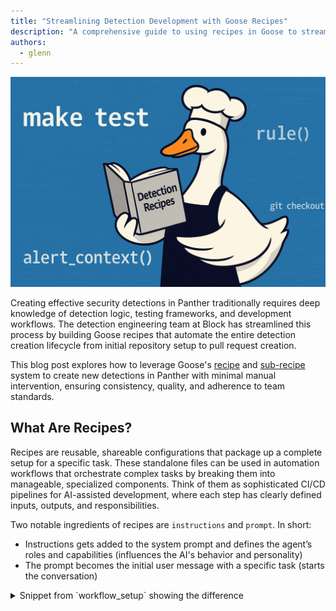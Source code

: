 ```yaml
---
title: "Streamlining Detection Development with Goose Recipes"
description: "A comprehensive guide to using recipes in Goose to streamline security detection development"
authors:
  - glenn
---
```


![blog cover](goose-recipes-detection-development-cover.png)

Creating effective security detections in Panther traditionally requires deep knowledge of detection logic, testing frameworks, and development workflows. The detection engineering team at Block has streamlined this process by building Goose recipes that automate the entire detection creation lifecycle from initial repository setup to pull request creation.

This blog post explores how to leverage Goose's [recipe](https://block.github.io/goose/docs/guides/recipes/) and [sub-recipe](https://block.github.io/goose/docs/guides/recipes/sub-recipes) system to create new detections in Panther with minimal manual intervention, ensuring consistency, quality, and adherence to team standards.

<!-- truncate -->

## What Are Recipes?
Recipes are reusable, shareable configurations that package up a complete setup for a specific task. These standalone files can be used in automation workflows that orchestrate complex tasks by breaking them into manageable, specialized components. Think of them as sophisticated CI/CD pipelines for AI-assisted development, where each step has clearly defined inputs, outputs, and responsibilities.

Two notable ingredients of recipes are `instructions` and `prompt`. In short:

- Instructions gets added to the system prompt and defines the agent’s roles and capabilities (influences the AI's behavior and personality)
- The prompt becomes the initial user message with a specific task (starts the conversation)

<details>
<summary>
Snippet from `workflow_setup` showing the difference 
</summary>
```
instructions: |
  Create a Panther detection rule that detects: {{ rule_description }}

  Use the following context:
  - Similar rules found: {{ similar_rules_found }}
  - Rule analysis: {{ rule_analysis }}
  - Log schemas: {{ log_schemas }}
  - Standards summary: {{ standards_summary }}

  **SCOPE BOUNDARIES:**
  - ...

prompt: |
  ## Process:

  1. **Rule Planning**:
     - Follow "📝 Create Rule Files" guidance from `AGENTS.md`
     - Use streaming rule type (default) unless otherwise specified
     - Choose appropriate log source and severity level
  2. **File Creation**:
     - ...
  ...
  5. **Test Cases**:
     - ...
  ...
  7. **🛑 STOP CONDITION**:
      - ...

  ## ✅ SUCCESS CRITERIA:
      - ...
```
</details>


The detection creation recipe demonstrates the power of this approach by coordinating six specialized sub-recipes, each handling a specific aspect of detection development:

1. [**workflow_setup**](#1-workflow_setup-foundation-first) - Repository preparation and environment validation
2. [**similar_rule_analyzer**](#2-similar_rule_analyzer-learning-from-existing-patterns) - Finding and analyzing existing detection patterns
3. [**schema_and_sample_events_analyzer**](#3-schema_and_sample_events_analyzer-data-driven-detection-logic) - Analyzing log schemas and performing sample data collection
4. [**rule_creator**](#4-rule_creator-the-implementation-engine) - Actual detection rule implementation
5. [**testing_validator**](#5-testing_validator-quality-assurance) - Comprehensive test execution and validation
6. [**pr_creator**](#6-pr_creator-automated-pull-request-pipeline) - Pull request creation with proper formatting

### What about .goosehints?
In our [previous post](https://block.github.io/goose/blog/2025/06/02/goose-panther-mcp), we discussed using [.goosehints](https://block.github.io/goose/docs/guides/using-goosehints/) to provide persistent context to the Large Language Model (LLM). We continue to use `.goosehints` to define coding standards and universal preferences that guide LLM behavior.

However, to minimize redundancy and avoid conflicting guidance, we adopted a single reference file, `AGENTS.md`, as the source of truth for all agents. Each agent is directed to consult this file, while still supporting agent-specific instructions through their default context files (e.g. `.goosehints`, `CLAUDE.md` etc.) or rules (e.g. `.cursor/rules/`).

While these context files are important, they also come with some trade offs and limitations:

| Aspect | Context Files | Recipes |
|--------|---------------|---------|
| **Context window pollution** | The entire file is sent with each request, cluttering the context window | Only task-relevant instructions, keeping prompts clear and focused |
| **Signal-to-noise ratio** | General preferences dilute focus and may create conflicting guidance | Every instruction is workflow-specific, eliminating noise |
| **Cost and performance impact** | May lead to higher token costs and slower processing from unnecessary context | Pay only for relevant tokens with faster response times |
| **Cognitive load on the AI** | Conflicting instructions cause decision paralysis | Clear, unified guidance enables decisive action |
| **Task-specific optimization** | Generic instructions lack specialized tools and parameters | Purpose-built with pre-configured tools for specific workflows |

This centralized approach through `AGENTS.md` becomes the foundation for our recipe architecture, which we'll explore next.

## The Architecture
### Design Principles
1. **Single Responsibility**: Each sub-recipe has one clear job
2. **Explicit Data Flow**: No hidden state or implicit dependencies
3. **Fail-Fast**: Stop immediately when critical steps fail
4. **Graceful Degradation**: Continue with reduced functionality when possible
5. **Comprehensive Testing**: Validate everything before deployment

### Why Sub-Recipes Matter
The traditional approach to AI-assisted detection creation often involves a single, monolithic prompt (AKA “single-shot prompting”) that tries to handle everything at once. This leads to several problems:
- **Context confusion**: The AI loses focus when juggling multiple responsibilities
- **Inconsistent outputs**: Without clear boundaries, results vary significantly (e.g. one sub-recipe may try to complete the task that we're expecting another sub-recipe to accomplish)
- **Difficult debugging**: When something fails, it's hard to identify the specific issue
- **Poor maintainability**: Changes to one aspect affect the entire workflow

The sub-recipe architecture solves these problems through strict separation of concerns, setting boundaries and providing exit criteria.

Each sub-recipe operates in isolation with:
- Clearly defined inputs and outputs
- Specific scope boundaries (what it MUST and MUST NOT do)
- Standardized JSON response schemas
- Formal error handling patterns

At a high level, a (non-parallel) version would look like:

| Step | Component | Type | Description |
|------|-----------|------|-------------|
| **1** | [`workflow_setup`](#1-workflow_setup-foundation-first) | Required | Initialize workflow environment |
| **2** | [`similar_rule_analyzer`](#2-similar_rule_analyzer-learning-from-existing-patterns) | *Conditional* | Analyze existing similar rules |
| **3** | [`schema_and_sample_events_analyzer`](#3-schema_and_sample_events_analyzer-data-driven-detection-logic) | *Conditional* | Process schema and sample data |
| **4** | [`rule_creator`](#4-rule_creator-the-implementation-engine) | Required | Generate the detection rule |
| **5** | [`testing_validator`](#5-testing_validator-quality-assurance) | Required | Validate and test the rule |
| **6** | [`pr_creator`](#6-pr_creator-automated-pull-request-pipeline) | *Conditional* | Create pull request |

> 💡 **Note:** *Conditional* steps may be skipped based on workflow configuration

<details>
<summary>
Workflow visualized
</summary>
![workflow_diagram](workflow_diagram.png)
</details>

## Data Flow and State Management
Since sub-recipes currently run in isolation, data must be explicitly passed between them. The main recipe orchestrates this flow:

Example of how this would be defined in the recipe:
```
`workflow_setup(rule_description)` → Returns:
  - **branch_name**: Name of the created feature branch
  - **standards_summary**: Key standards and requirements from `AGENTS.md`
  - **repo_ready**: Boolean indicating if repository is ready for development
  - **mcp_panther**: Object containing Panther MCP access test results
    - **access_test_successful**: Boolean indicating if Panther MCP access test was successful
    - **error_message**: Error message if access test failed
```

And an example of how the data would flow:
```
workflow_setup(rule_description) → {
  branch_name: "ai/aws-privilege-escalation",
  standards_summary: "Key requirements from AGENTS.md...",
  repo_ready: true,
  mcp_panther: { access_test_successful: true }
}

similar_rule_analyzer(rule_description, standards_summary) → {
  similar_rules_found: [...],
  rule_analysis: "Analysis of existing patterns...",
  suggested_approach: "Create new rule with modifications..."
}
```

This explicit data passing ensures:
- **Predictable behavior** across runs
- **Easy debugging** when issues occur
- **Clear audit trails** of what data influenced each decision
- **Modular testing** of individual components

## Smart Optimizations: Conditional Execution
One of the most powerful features of the detection creation workflow is its intelligent optimization system that skips unnecessary steps based on both parameters and runtime conditions.

### Parameter-Based Conditions
Users can control workflow behavior through parameters:

```shell
# Fast mode - skip similar rule analysis
goose run --recipe recipe.yaml --params skip_similar_rules_check=true --rule_description="What you want to detect"

# Skip Panther MCP integration
goose run --recipe recipe.yaml --params skip_panther_mcp=true --rule_description="What you want to detect"

# Create PR automatically
goose run --recipe recipe.yaml --params create_pr=true --rule_description="What you want to detect"
```

### Runtime Conditions
The workflow makes intelligent decisions based on results from previous steps:

```
# Current implementation uses both parameter-based and runtime conditions
# Parameter-based (available at recipe start):
- skip_similar_rules_check: Controls similar_rule_analyzer execution
- skip_panther_mcp: Controls schema_and_sample_events_analyzer execution  
- create_pr: Controls pr_creator execution

# Runtime conditions (based on sub-recipe results):
- schema_and_sample_events_analyzer runs only if:
  * skip_panther_mcp is false AND
  * (similar_rules_found is empty OR mcp_panther.access_test_successful is false)
```

This hybrid approach provides:
- **Efficiency**: Avoid redundant API calls when similar rules provide sufficient context
- **Reliability**: Graceful degradation when external services are unavailable
- **Flexibility**: Users can choose their preferred speed vs. thoroughness trade-off

Additionally, Jinja support enables the codification of event triggers, ensuring the agent adheres to predefined instructions rather than making independent, potentially incorrect, decisions. For instance, the agent can be directed to bypass a step, depending on a parameter's value:

```
{% if create_pr %}
6. `pr_creator(rule_files_created, rule_description, branch_name, create_pr={{ create_pr }}, panther_mcp_usage)` → Returns:
    {
      "success": true,
      "data": {
        "pr_created": true,
        "pr_url": "https://github.com/<org>/<team>-panther-content/pull/123",
        "pr_number": 123,
        "summary": "Summary of the completed work"
      }
    }
{% else %}
6. **SKIPPED** `pr_creator` - create_pr parameter is false
    - Provide final summary of completed work instead
{% endif %}
```

## Deep Dive: Key Sub-Recipes
### 1. `workflow_setup`: Foundation First
|Input | Output
--- | ---
`rule_description` | `branch_name`, `standards_summary`, `repo_ready`, `mcp_panther`

This sub-recipe handles all the foundational work:

**Key responsibilities**:
- Repository access verification
- Git branch creation and management
- Standards extraction from `AGENTS.md`
- Environment validation
- Panther MCP access testing

**Output example**:
```json
{
  "status": { "success": true },
  "data": {
    "branch_name": "ai/okta-suspicious-login",
    "standards_summary": "Rules must use ai_ prefix, implement required functions...",
    "repo_ready": true,
    "mcp_panther": { "access_test_successful": true }
  }
}
```

### 2. `similar_rule_analyzer`: Learning from Existing Patterns
Input | Output
--- | ---
`rule_description`, `standards_summary`, `rule_type` | `similar_rules_found`, `rule_analysis`, `suggested_approach`

This sub-recipe searches the repository for similar detection patterns:

```
# Search strategy by rule type:
- streaming rules: Search rules/<team>_rules/
- correlation rules: Search correlation_rules/<team>_correlation_rules/  
- scheduled rules: Search queries/<team>_queries/
```

**Key responsibilities**:
- Search for existing rules with similar log sources and detection logic
- Prioritize team-created rules over upstream patterns
- Analyze implementation approaches and coding patterns
- Provide recommendations for new rule development
- Extract relevant context from similar implementations

**Key insight**: It prioritizes team-created rules (\<team\>_* directories) over upstream rules, ensuring consistency with established patterns.

Even without direct access to the detection engine, users can develop new detections by leveraging existing ones, along with our established standards and test suite.

### 3. `schema_and_sample_events_analyzer`: Data-Driven Detection Logic
Input | Output
--- | ---
`rule_description`, `similar_rules_found` | `log_schemas`, `example_logs`, `field_mapping`, `panther_mcp_usage`

This sub-recipe bridges the gap between detection requirements and implementation by leveraging Panther's MCP integration:

**Key responsibilities**:
- Log schema analysis using Panther MCP
- Sample event collection from data lakes
- Field mapping for detection logic
- Snowflake SQL query optimization

**Smart data collection strategy**:
- _Parallel execution_: Runs multiple Snowflake queries simultaneously rather than sequentially
- _Query planning_: Identifies all needed queries before execution to maximize efficiency
- _Progressive sampling_: Starts with small result sets (LIMIT 5), scales up as needed
- _Critical boundaries_: It explicitly cannot create rule files or run tests - its sole focus is understanding the data structure.

**Output example**:
```json
{
  "status": { "success": true },
  "data": {
    "schemas_found": [{
      "log_type": "AWS.CloudTrail",
      "schema_summary": "Contains eventName, sourceIPAddress, userIdentity fields",
      "relevance": "Essential for detecting privilege escalation patterns"
    }],
    "sample_events": [{
      "log_type": "AWS.CloudTrail", 
      "event_summary": "AssumeRole events with cross-account access",
      "key_fields": ["eventName", "sourceIPAddress", "userIdentity.type"]
    }],
    "panther_mcp_usage": {
      "mcp_used": true,
      "log_schemas_referenced": true,
      "data_lake_queries_performed": true
    }
  }
}
```

_Fallback handling_: When Panther MCP is unavailable, it intelligently uses similar rule analysis to infer schema structure, ensuring the workflow continues with reduced but functional capability.

### 4. `rule_creator`: The Implementation Engine
Input | Output
--- | ---
`rule_description`, `similar_rules_found`, `rule_analysis`, `log_schemas`, `standards_summary` | `rule_files_created`, `rule_implementation`, `test_cases_created`

This is where the magic happens - this sub-recipe generates the required files containing the detection logic, metadata and unit tests.

**Smart log source validation**:
- If schema analysis ran successfully → Use validated log types
- If schema analysis was skipped → Validate against known log types defined in pytests.

**Example key principles**:
- Always use default values for event fields
- Use case-insensitive matching for user-controlled fields
- Structure logic clearly with grouped conditions
- Prefer `any()` and `all()` over multiple return statements

To illustrate, the following example provides guidance for the last bullet point:

> 💡 **Code Quality Tip: Simplify Conditional Logic**
> 
> ❌ Avoid: Too Many Return Statements
> ```python
> # multiple returns make logic hard to follow
> def rule(event) -> bool:
>  if event.deep_get("eventType", default="") != "user.session.start":
>    return False
>  
>  if event.deep_get("outcome", "result", default="") != "SUCCESS":
>    return False 
>
>  if event.deep_get("actor", "alternateId", default="").lower() == TARGET_USER.lower():
>    return True
>
>  return False
>```
>
> ✅ Preferred: Clear Structure with `any()` and `all()`
> ```python
> def rule(event) -> bool:
>   return all([
>     event.deep_get("eventType", default="") == "user.session.start",
>     event.deep_get("outcome", "result", default="") == "SUCCESS",
>     event.deep_get("actor", "alternateId", default="").lower() == TARGET_USER.lower()
>   ])
> ```


### 5. `testing_validator`: Quality Assurance
Input | Output
--- | ---
`rule_files_created` | `test_results`, `validation_status`, `issues_found`

This sub-recipe serves as the critical quality gate, executing the mandatory testing pipeline that ensures every detection meets production standards.

**Key responsibilities**:
- Execute all mandatory testing commands from `AGENTS.md` (e.g. linting, formatting and both unit and pytests)
- Validate rule implementation against team standards
- Provide actionable feedback for fixing issues
- Ensure compliance with security and coding requirements

These checks ensure detections meet our standards, preventing subpar code from being merged. Should a check fail, the LLM will iterate, identifying and implementing necessary changes until compliance is achieved as part of the same recipe run.

**Intelligent failure analysis**: The sub-recipe doesn't just run tests - it analyzes failures and provides specific guidance:
```json
{
  "test_results": {
    "tests_passed": 3,
    "tests_failed": 1,
    "test_details": [{
      "test_name": "make lint",
      "status": "failed", 
      "message": "pylint: missing default value in deep_get() call"
    }]
  },
  "recommendations": [
    "Add default values to all deep_get() calls per AGENTS.md standards",
    "Reference 'Core Coding Standards' section for proper error handling"
  ]
}
```

**Output example**:
```json
{
  "status": { "success": true },
  "data": {
    "test_results": {
      "tests_passed": 4,
      "tests_failed": 0,
      "test_details": [
        { "test_name": "make fmt", "status": "passed", "message": "All files formatted correctly" },
        { "test_name": "make lint", "status": "passed", "message": "No linting issues found" },
        { "test_name": "make test", "status": "passed", "message": "Rule tests passed: 2/2" },
        { "test_name": "make pytest-all", "status": "passed", "message": "All unit tests passed" }
      ]
    },
    "validation_summary": "All mandatory tests passed. Rule ready for PR creation.",
    "recommendations": []
  }
}
```

### 6. `pr_creator`: Automated Pull Request Pipeline
Input | Output
--- | ---
`rule_files_created`, `rule_description`, `branch_name`, `create_pr`, `panther_mcp_usage` | `pr_created`, `pr_url`, `pr_number`, `summary`

This sub-recipe handles the final workflow step with full adherence to team standards:

**Key responsibilities**:
- Git branch management and commits
- PR template population with proper formatting
- Panther MCP usage tracking and reporting
- Draft PR creation for team review

**Intelligent PR creation**:
- _Conditional execution_: Only creates PRs when `create_pr=true`, otherwise provides summary
- _Template compliance_: Automatically populates PR templates from `AGENTS.md` standards
- _MCP usage reporting_: Documents whether Panther MCP was used in the workflow section (which is useful for PR reviewers to know)

**Git operation standards**:
- Never uses `--no-verify` flags - fixes issues rather than bypassing them
- Follows commit message guidelines from team standards
- Ensures proper branch management and remote synchronization

**Output example**:
```json
{
  "status": { "success": true },
  "data": {
    "pr_url": "https://github.com/<org>/<team>-panther-content/pull/123",
    "pr_number": 123,
    "branch_name": "ai/aws-privilege-escalation",
    "commit_hash": "abc123def",
    "files_committed": ["rules/<team>_rules/ai_aws_privilege_escalation.py", "rules/<team>_rules/ai_aws_privilege_escalation.yml"]
  }
}
```

_Quality assurance_: This sub-recipe includes comprehensive error handling for git failures, PR creation issues, and template population problems, providing clear fallback instructions when automation fails.

## Error Handling and Fail-Fast Design
This workflow implements sophisticated error handling with intelligent stopping points:

### Standardized Response Schema
Every sub-recipe uses a consistent JSON response format:
```json
{
  "status": {
    "success": boolean,
    "error": "Error message if failed",
    "error_type": "categorized_error_type"
  },
  "data": { /* Actual response data */ },
  "partial_results": { /* Optional partial data */ }
}
```

### Failures
This workflow distinguishes between different types of failures. For example, each sub-recipe’s response has an `error_code` field. When a failure occurs, the LLM categorizes the type of error encountered and surfaces this information to the main recipe so it can make a determination on what to do next.

As an example, `rule_creator` is configured with these error categories:
```
response:
  json_schema:
    type: object
    properties:
      status:
        type: object
        properties:
          ...
          error_type:
            type: string
            enum: ["git_operation_failed", "pr_creation_failed", "template_population_failed", "validation_failed"]
            description: "Category of error for debugging purposes"
        ...
```

If this sub-recipe returns `file_creation_failed`, we shouldn’t move on to the `testing_validator` or `pr_creator` steps.

This fail-fast approach prevents wasted effort on meaningless subsequent steps.

## Practical Usage Examples
### Basic Usage: Fast Detection Creation 
```shell
# Create a detection without creating a PR or similar rule/Panther MCP analysis
goose run --recipe recipe.yaml \
  --params skip_similar_rules_check=true \
  --params skip_panther_mcp=true \
  --params rule_description="Create an AWS CloudTrail detection to identify new regions being enabled without any associated errorCodes"
```

### Comprehensive Analysis Mode
```shell
# Full workflow with schema/event sampling and automatic PR creation
goose run --recipe recipe.yaml --interactive \
  --params skip_similar_rules_check=true \
  --params skip_panther_mcp=false \
  --params create_pr=true \
  --params rule_description="Create a Panther rule that will detect when the user fbar@block.xyz successfully logs in to Okta from a Windows system"
```

## Standards Compliance and Quality Assurance
The recipe system ensures compliance with team standards through:

### Automated Standards Extraction
The `workflow_setup` sub-recipe extracts key requirements from `AGENTS.md`:
- File naming conventions (`ai_` prefix for AI-created rules)
- Required Python functions and error handling patterns
- Testing requirements and validation commands
- PR creation standards and templates

### Built-in Quality Checks
- **Code formatting**: Automatic formatting execution
- **Linting**: Comprehensive linting validation
- **Testing**: Mandatory test suite execution
- **Security**: No PII in test cases (based on LLM's determination) and proper error handling (e.g. ensuring default values are returned)
- **Consistency**: Standardized file structures and naming

### Pull Request Automation
The `pr_creator` sub-recipe follows team standards:
- Proper branch naming (e.g. `ai/<description>`)
- Template-based PR descriptions
- Draft mode for review
- Comprehensive change summaries

### Panther MCP Integration
The workflow integrates with [Panther's Model Context Protocol](https://github.com/panther-labs/mcp-panther) (MCP) for:
- **Schema analysis**: Understanding log structure and available fields
- **Sample data collection**: Gathering realistic test data from data lakes
- **Field mapping**: Identifying key fields for detection logic

## Benefits and Impact
For Security Teams
- **Faster detection development**: Minutes instead of hours
- **Consistent quality**: Automated adherence to standards
- **Reduced errors**: Comprehensive testing before deployment
- **Knowledge sharing**: Similar rule analysis spreads best practices

For AI Development
- **Modular architecture**: Easy to modify individual components
- **Clear debugging**: Specific failure points and error categories
- **Predictable behavior**: Consistent outputs across runs
- **Maintainable code**: Well-defined boundaries and responsibilities

For Organizations
- **Accessibility**: Empowers users to create detections without deep knowledge of the underlying detection engine
- **Scalable security**: Rapid response to new threats
- **Quality assurance**: Built-in testing and validation
- **Documentation**: Automatic PR creation with proper context
- **Compliance**: Adherence to security and development standards

## Conclusion
Goose's recipe and sub-recipe system represents a significant advancement in AI-assisted security detection development. By breaking complex workflows into specialized, composable components, teams can achieve:
- **Higher quality detections** through automated testing and validation
- **Faster development cycles** with intelligent optimization
- **Better consistency** through standardized processes
- **Easier maintenance** with modular, well-defined components

The detection creation recipe demonstrates how thoughtful architecture and clear separation of concerns can transform a complex, error-prone manual process into a reliable, automated workflow.

Whether you're building your first Goose recipe or looking to optimize existing workflows, the patterns and principles outlined here provide a solid foundation for successful automation.

---

## Best Practices and Lessons Learned

#### Instruction Formatting & Clarity
- Prefer **concise bullet points** over dense paragraphs to keep instructions skimmable.
- Use **emphasis** (e.g. \**bold\**, ALL CAPS) to highlight important constraints or behaviors.
- Write **task-specific** instructions with clear exit criteria — avoid asking the agent to do more than it needs to.

#### Structure & Logic in Prompts
- Use **explicit logic** in templating (e.g., Jinja): define yes/no flags rather than relying on the LLM to infer conditions.
- Provide **structured output** (e.g. JSON) where needed to support downstream recipes or tools.
- **Avoid vague labels** — use neutral and consistent verbiage (e.g., “correct/incorrect” instead of “good/bad”).

#### Validation & Guardrails
- Add **code snippets or examples** to illustrate expected behavior.
- Use **checklists** to help the AI verify whether it followed all required steps.
- Incorporate **pytests** or other test gates to catch issues early. Avoid bypasses like `--no-verify` on `git` commands.
  - **Let the system self-correct** where possible.
  - Codify standards so updates are required to pass tests before a PR can be pushed.

#### Knowledge Sharing & Context Management
- Provide **strong examples** that the agent can learn from, reducing reliance on querying the data lake.
- Maintain a **central reference** (e.g. `AGENTS.md`) for all AI agents:
  - Users may want to contribute outside of your traditional development workflow
  - Link steps or sections in `.goosehints`, `CLAUDE.md`, `.cursor/rules/*`, etc., back to this file.
  - Consider having an agent help structure `AGENTS.md` for easier parsing and reuse across agents.

#### Workflow Design
- Use **PR templates and guidelines** to standardize formatting and expectations for AI-generated contributions.
- Leverage a **shared context across recipes**, but isolate workflows using separate context windows where appropriate.
    - Allows output passing and **parallel execution**, while supporting **separation of duties** between steps.

<!-- Social Media Meta Tags (edit values as needed) -->
<head>
  <meta property="og:title" content="Streamlining Detection Development with Goose Recipes" />
  <meta property="og:type" content="article" />
  <meta property="og:url" content="https://block.github.io/goose/blog/2025/07/28/streamlining-detection-development-with-goose-recipes" />
  <meta property="og:description" content="A comprehensive guide to using recipes in Goose to streamline security detection development" />
  <meta property="og:image" content="https://block.github.io/goose/assets/images/goose-recipes-detection-development-cover.png" />
  <meta name="twitter:card" content="summary_large_image" />
  <meta property="twitter:domain" content="block.github.io/goose" />
  <meta name="twitter:title" content="Streamlining Detection Development with Goose Recipes" />
  <meta name="twitter:description" content="A comprehensive guide to using recipes in Goose to streamline security detection development" />
  <meta name="twitter:image" content="https://block.github.io/goose/assets/images/goose-recipes-detection-development-cover.png" />
  <meta name="twitter:image" content="https://block.github.io/goose/assets/images/goose-recipes-detection-development-cover-cac8a9bea2d090ec2758a0b907bc9da8.png" />